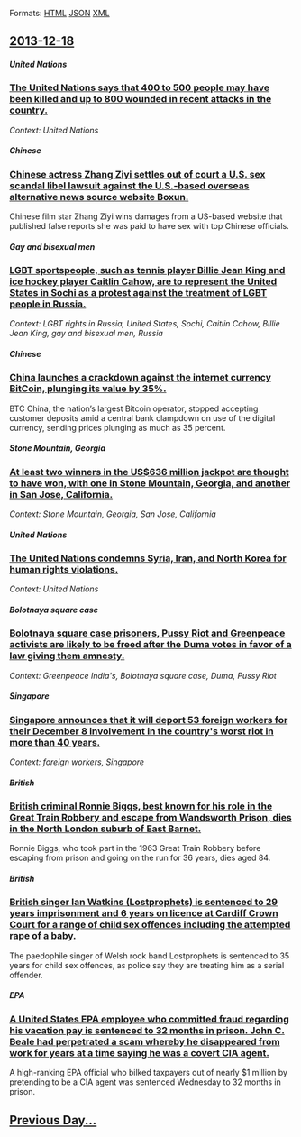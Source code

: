 
Formats: [HTML](2013/12/18/index.html)  [JSON](2013/12/18/index.json)  [XML](2013/12/18/index.xml)  

## [2013-12-18](/news/2013/12/18/index.md)

##### United Nations
### [The United Nations says that 400 to 500 people may have been killed and up to 800 wounded in recent attacks in the country. ](/news/2013/12/18/the-united-nations-says-that-400-to-500-people-may-have-been-killed-and-up-to-800-wounded-in-recent-attacks-in-the-country.md)
_Context: United Nations_

##### Chinese
### [Chinese actress Zhang Ziyi settles out of court a U.S. sex scandal libel lawsuit against the U.S.-based overseas alternative news source website Boxun. ](/news/2013/12/18/chinese-actress-zhang-ziyi-settles-out-of-court-a-u-s-sex-scandal-libel-lawsuit-against-the-u-s-based-overseas-alternative-news-source-web.md)
Chinese film star Zhang Ziyi wins damages from a US-based website that published false reports she was paid to have sex with top Chinese officials.

##### Gay and bisexual men
### [LGBT sportspeople, such as tennis player Billie Jean King and ice hockey player Caitlin Cahow, are to represent the United States in Sochi as a protest against the treatment of LGBT people in Russia. ](/news/2013/12/18/lgbt-sportspeople-such-as-tennis-player-billie-jean-king-and-ice-hockey-player-caitlin-cahow-are-to-represent-the-united-states-in-sochi-a.md)
_Context: LGBT rights in Russia, United States, Sochi, Caitlin Cahow, Billie Jean King, gay and bisexual men, Russia_

##### Chinese
### [China launches a crackdown against the internet currency BitCoin, plunging its value by 35%. ](/news/2013/12/18/china-launches-a-crackdown-against-the-internet-currency-bitcoin-plunging-its-value-by-35.md)
BTC China, the nation’s largest Bitcoin operator, stopped accepting customer deposits amid a central bank clampdown on use of the digital currency, sending prices plunging as much as 35 percent.

##### Stone Mountain, Georgia
### [At least two winners in the US$636 million jackpot are thought to have won, with one in Stone Mountain, Georgia, and another in San Jose, California. ](/news/2013/12/18/at-least-two-winners-in-the-us-636-million-jackpot-are-thought-to-have-won-with-one-in-stone-mountain-georgia-and-another-in-san-jose-ca.md)
_Context: Stone Mountain, Georgia, San Jose, California_

##### United Nations
### [The United Nations condemns Syria, Iran, and North Korea for human rights violations. ](/news/2013/12/18/the-united-nations-condemns-syria-iran-and-north-korea-for-human-rights-violations.md)
_Context: United Nations_

##### Bolotnaya square case
### [Bolotnaya square case prisoners, Pussy Riot and Greenpeace activists are likely to be freed after the Duma votes in favor of a law giving them amnesty. ](/news/2013/12/18/bolotnaya-square-case-prisoners-pussy-riot-and-greenpeace-activists-are-likely-to-be-freed-after-the-duma-votes-in-favor-of-a-law-giving-th.md)
_Context: Greenpeace India's, Bolotnaya square case, Duma, Pussy Riot_

##### Singapore
### [Singapore announces that it will deport 53 foreign workers for their December 8 involvement in the country's worst riot in more than 40 years. ](/news/2013/12/18/singapore-announces-that-it-will-deport-53-foreign-workers-for-their-december-8-involvement-in-the-country-s-worst-riot-in-more-than-40-year.md)
_Context: foreign workers, Singapore_

##### British
### [British criminal Ronnie Biggs, best known for his role in the Great Train Robbery and escape from Wandsworth Prison, dies in the North London suburb of East Barnet. ](/news/2013/12/18/british-criminal-ronnie-biggs-best-known-for-his-role-in-the-great-train-robbery-and-escape-from-wandsworth-prison-dies-in-the-north-londo.md)
Ronnie Biggs, who took part in the 1963 Great Train Robbery before escaping from prison and going on the run for 36 years, dies aged 84.

##### British
### [British singer Ian Watkins (Lostprophets) is sentenced to 29 years imprisonment and 6 years on licence at Cardiff Crown Court for a range of child sex offences including the attempted rape of a baby. ](/news/2013/12/18/british-singer-ian-watkins-lostprophets-is-sentenced-to-29-years-imprisonment-and-6-years-on-licence-at-cardiff-crown-court-for-a-range-of.md)
The paedophile singer of Welsh rock band Lostprophets is sentenced to 35 years for child sex offences, as police say they are treating him as a serial offender.

##### EPA
### [A United States EPA employee who committed fraud regarding his vacation pay is sentenced to 32 months in prison. John C. Beale had perpetrated a scam whereby he disappeared from work for years at a time saying he was a covert CIA agent. ](/news/2013/12/18/a-united-states-epa-employee-who-committed-fraud-regarding-his-vacation-pay-is-sentenced-to-32-months-in-prison-john-c-beale-had-perpetrat.md)
A high-ranking EPA official who bilked taxpayers out of nearly $1 million by pretending to be a CIA agent was sentenced Wednesday to 32 months in prison.

## [Previous Day...](/news/2013/12/17/index.md)


